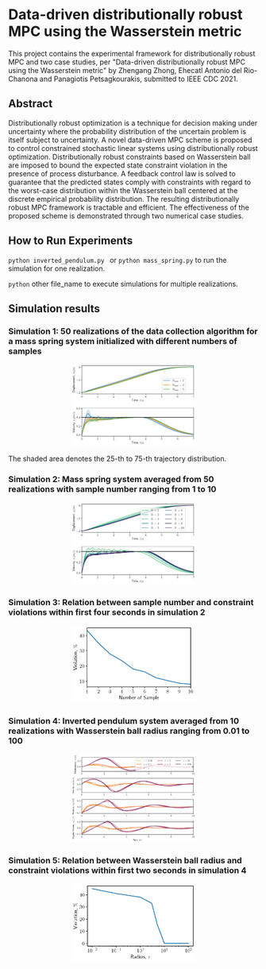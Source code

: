 # Data-driven distributionally robust MPC using the Wasserstein metric

This project contains the experimental framework for distributionally robust MPC and two case studies, per "Data-driven distributionally robust MPC using the Wasserstein metric" by Zhengang Zhong, Ehecatl Antonio del Rio-Chanona and Panagiotis Petsagkourakis, submitted to IEEE CDC 2021.

## Abstract

Distributionally robust optimization is a technique for decision making under uncertainty where the probability distribution of the uncertain problem is itself subject to uncertainty. A novel data-driven MPC scheme is proposed to control constrained stochastic linear systems using distributionally robust optimization. Distributionally robust constraints based on Wasserstein ball are imposed to bound the expected state constraint violation in the presence of process disturbance. A feedback control law is solved to guarantee that the predicted states comply with constraints with regard to the worst-case distribution within the Wasserstein ball centered at the discrete empirical probability distribution. The resulting distributionally robust MPC framework is tractable and efficient. The effectiveness of the proposed scheme is demonstrated through two numerical case studies.

## How to Run Experiments

``python inverted_pendulum.py `` or ``python mass_spring.py`` to run the simulation for one realization.

``python`` other file_name to execute simulations for multiple realizations.



## Simulation results

### Simulation 1: 50 realizations of the data collection algorithm for a mass spring system initialized with different numbers of samples

<p align="center">
  <img src="https://github.com/OptiMaL-PSE-Lab/CDC2021/blob/master/fig/fig1.png" width="50%">
</P>

The shaded area denotes the 25-th to 75-th trajectory distribution.

### Simulation 2: Mass spring system averaged from 50 realizations with sample number ranging from 1 to 10

<p align="center">
  <img src="https://github.com/OptiMaL-PSE-Lab/CDC2021/blob/master/fig/fig2.png" width="50%">
</P>

### Simulation 3: Relation between sample number and constraint violations within first four seconds in simulation 2

<p align="center">
  <img src="https://github.com/OptiMaL-PSE-Lab/CDC2021/blob/master/fig/fig3.png" width="50%">
</P>

### Simulation 4: Inverted pendulum system averaged from 10 realizations with Wasserstein ball radius ranging from 0.01 to 100

<p align="center">
  <img src="https://github.com/OptiMaL-PSE-Lab/CDC2021/blob/master/fig/fig4.png" width="50%">
</P>

### Simulation 5: Relation between Wasserstein ball radius and constraint violations within first two seconds in simulation 4

<p align="center">
  <img src="https://github.com/OptiMaL-PSE-Lab/CDC2021/blob/master/fig/fig5.png" width="50%">
</P>

